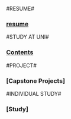 #RESUME#

### [resume](https://github.com/KWANHYUNKIM/resume.md/blob/main/README.md)


#STUDY AT UNI#

### [Contents](https://github.com/KWANHYUNKIM/Studying_at_Uni/tree/main)

#PROJECT#

### [Capstone Projects]

#INDIVIDUAL STUDY#

### [Study]
